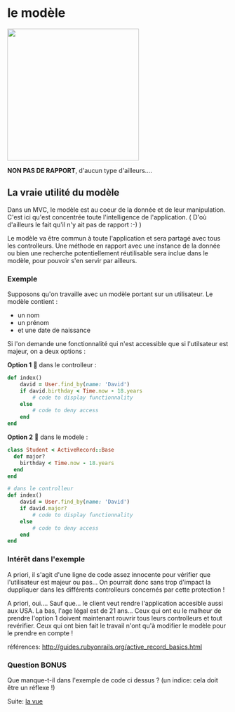 # le modèle
<img src="http://www.montaignestyle.com/wp-content/uploads/2015/03/defile-elie-saab-printemps-ete-2015-paris-look-1_01.jpg" width="300">

**NON PAS DE RAPPORT**, d'aucun type d'ailleurs....

## La vraie utilité du modèle
Dans un MVC, le modèle est au coeur de la donnée et de leur manipulation. 
C'est ici qu'est concentrée toute l'intelligence de l'application. ( D'où d'ailleurs le fait qu'il n'y ait pas de rapport :-) )

Le modèle va être commun à toute l'application et sera partagé avec tous les controlleurs. Une méthode en rapport avec une instance de la donnée ou bien une recherche potentiellement réutilisable sera inclue dans le modèle,  pour pouvoir s'en servir par ailleurs.

### Exemple 

Supposons qu'on travaille avec un modèle portant sur un utilisateur.
Le modèle contient :
* un nom
* un prénom 
* et une date de naissance
 
Si l'on demande une fonctionnalité qui n'est accessible que si l'utilsateur est majeur, on a deux options :

**Option 1** :imp: dans le controlleur :
```ruby
def index()
    david = User.find_by(name: 'David')
    if david.birthday < Time.now - 18.years
        # code to display functionnality
    else
        # code to deny access
    end
end
```

**Option 2** :angel: dans le modele :
```ruby
class Student < ActiveRecord::Base
  def major?
    birthday < Time.now - 18.years
  end
end

# dans le controlleur
def index()
    david = User.find_by(name: 'David')
    if david.major?
        # code to display functionnality
    else
        # code to deny access
    end
end
```

### Intérêt dans l'exemple
A priori, il s'agit d'une ligne de code assez innocente pour vérifier que l'utilisateur est majeur ou pas...
On pourrait donc sans trop d'impact la duppliquer dans les différents controlleurs concernés par cette protection !

A priori, oui.... Sauf que... le client veut rendre l'application accesible aussi aux USA. La bas, l'age légal est de 21 ans... Ceux qui ont eu le malheur de prendre l'option 1 doivent maintenant rouvrir tous leurs controlleurs et tout revérifier. Ceux qui ont bien fait le travail n'ont qu'à modifier le modèle pour le prendre en compte !

références: http://guides.rubyonrails.org/active_record_basics.html

### Question BONUS 
Que manque-t-il dans l'exemple de code ci dessus ? (un indice: cela doit être un réflexe !)

Suite: [la vue](./03-la-vue.md)
